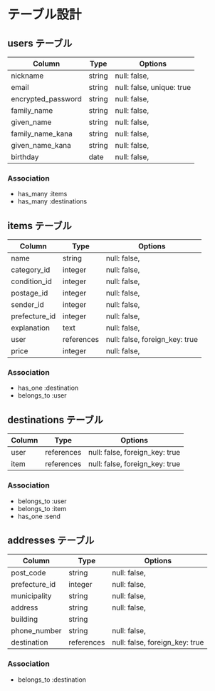 # テーブル設計

## users テーブル

| Column             | Type   | Options                   |
| ------------------ | ------ | ------------------------- |
| nickname           | string | null: false,              |
| email              | string | null: false, unique: true |
| encrypted_password | string | null: false,              |
| family_name        | string | null: false,              |
| given_name         | string | null: false,              |
| family_name_kana   | string | null: false,              |
| given_name_kana    | string | null: false,              |
| birthday           | date   | null: false,              |

### Association

- has_many :items
- has_many :destinations

## items テーブル

| Column                   | Type       | Options                        |
| ------------------------ | ---------- | ------------------------------ |
| name                     | string     | null: false,                   |
| category_id              | integer    | null: false,                   |
| condition_id             | integer    | null: false,                   |
| postage_id               | integer    | null: false,                   |
| sender_id                | integer    | null: false,                   |
| prefecture_id            | integer    | null: false,                   |
| explanation              | text       | null: false,                   |
| user                     | references | null: false, foreign_key: true |
| price                    | integer    | null: false,                   |

### Association

- has_one :destination
- belongs_to :user

## destinations テーブル

| Column        | Type       | Options                        |
| ------------- | ---------- | ------------------------------ |
| user          | references | null: false, foreign_key: true |
| item          | references | null: false, foreign_key: true |

### Association

- belongs_to :user
- belongs_to :item
- has_one :send

## addresses テーブル

| Column         | Type       | Options                        |
| -------------- | ---------- | ------------------------------ |
| post_code      | string     | null: false,                   |
| prefecture_id  | integer    | null: false,                   |
| municipality   | string     | null: false,                   |
| address        | string     | null: false,                   |
| building       | string     |                                |
| phone_number   | string     | null: false,                   |
| destination    | references | null: false, foreign_key: true |

### Association

- belongs_to :destination